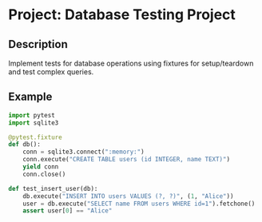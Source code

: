# Project: Database Testing Project

## Description
Implement tests for database operations using fixtures for setup/teardown and test complex queries.

## Example
```python
import pytest
import sqlite3

@pytest.fixture
def db():
    conn = sqlite3.connect(":memory:")
    conn.execute("CREATE TABLE users (id INTEGER, name TEXT)")
    yield conn
    conn.close()

def test_insert_user(db):
    db.execute("INSERT INTO users VALUES (?, ?)", (1, "Alice"))
    user = db.execute("SELECT name FROM users WHERE id=1").fetchone()
    assert user[0] == "Alice"
```
